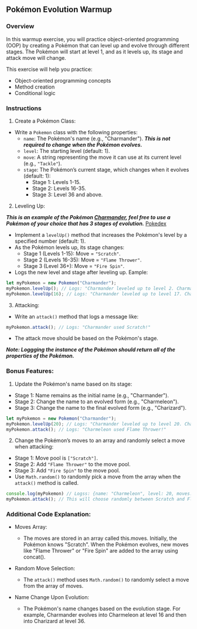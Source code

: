 ## Pokémon Evolution Warmup

### Overview

In this warmup exercise, you will practice object-oriented programming (OOP) by creating a Pokémon that can level up and evolve through different stages. The Pokémon will start at level 1, and as it levels up, its stage and attack move will change.

This exercise will help you practice:

- Object-oriented programming concepts
- Method creation
- Conditional logic

### Instructions

1. Create a Pokémon Class:

- Write a `Pokemon` class with the following properties:
  - `name`: The Pokémon's name (e.g., "Charmander"). 
    ***This is not required to change when the Pokémon evolves.***
  - `level`: The starting level (default: 1).
  - `move`: A string representing the move it can use at its current level (e.g., `"Tackle"`).
  - `stage`: The Pokémon’s current stage, which changes when it evolves (default: 1):
    - Stage 1: Levels 1-15.
    - Stage 2: Levels 16-35.
    - Stage 3: Level 36 and above.

2. Leveling Up:

***This is an example of the Pokémon [Charmander](https://www.pokemon.com/us/pokedex/charmander), feel free to use a Pokémon of your choice that has 3 stages of evolution.***
[Pokedex](https://www.pokemon.com/us/pokedex/)


- Implement a `levelUp()` method that increases the Pokémon's level by a specified number (default: 1).
- As the Pokémon levels up, its stage changes:
    - Stage 1 (Levels 1-15): Move = `"Scratch"`.
    - Stage 2 (Levels 16-35): Move = `"Flame Thrower"`.
    - Stage 3 (Level 36+): Move = `"Fire Spin"`.
- Logs the new level and stage after leveling up.
Eample: 
``` js
let myPokemon = new Pokemon("Charmander");
myPokemon.levelUp(); // Logs: "Charmander leveled up to level 2. Charmander is in Stage 1!"
myPokemon.levelUp(16); // Logs: "Charmander leveled up to level 17. Charmander has evolved to Stage 2!"
```
3. Attacking:
- Write an `attack()` method that logs a message like: 
``` js
myPokemon.attack(); // Logs: "Charmander used Scratch!"
```
- The attack move should be based on the Pokémon's stage.

***Note: Loggging the instance of the Pokémon should return all of the properties of the Pokémon.***








### Bonus Features:
1. Update the Pokémon's name based on its stage:
- Stage 1: Name remains as the initial name (e.g., "Charmander").
- Stage 2: Change the name to an evolved form (e.g., "Charmeleon").
- Stage 3: Change the name to the final evolved form (e.g., "Charizard").
``` js
let myPokemon = new Pokemon("Charmander");
myPokemon.levelUp(20); // Logs: "Charmander leveled up to level 20. Charmeleon has evolved to Stage 2!"
myPokemon.attack(); // Logs: "Charmeleon used Flame Thrower!"
```

2. Change the Pokémon’s moves to an array and randomly select a move when attacking:
- Stage 1: Move pool is `["Scratch"]`.
- Stage 2: Add `"Flame Thrower"` to the move pool.
- Stage 3: Add `"Fire Spin"` to the move pool.
- Use `Math.random()` to randomly pick a move from the array when the `attack()` method is called.
``` js
console.log(myPokemon) // Logss: {name: "Charmeleon", level: 20, moves: ["Scratch, "Flame Thrower]", stage: 2}
myPokemon.attack(); // This will choose randomly between Scratch and Flame Thrower
```


### Additional Code Explanation:
- Moves Array:

   - The moves are stored in an array called this.moves. Initially, the Pokémon knows "Scratch". When the Pokémon evolves, new moves like "Flame Thrower" or "Fire Spin" are added to the array using concat().
- Random Move Selection:

  - The `attack()` method uses `Math.random()` to randomly select a move from the array of moves.
- Name Change Upon Evolution:

  - The Pokémon's name changes based on the evolution stage. For example, Charmander evolves into Charmeleon at level 16 and then into Charizard at level 36.
